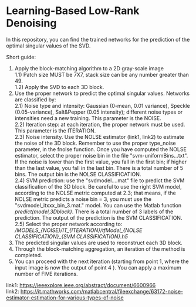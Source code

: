 # Learning-Based Low-Rank Denoising
 In this repository, you can find the trained networks for the prediction of the optimal singular values of the SVD.

 Short guide: <br/>
 1) Apply the block-matching algorithm to a 2D gray-scale image <br/>
    1.1) Patch size MUST be 7X7, stack size can be any number greater than 49.  <br/>
    1.2) Apply the SVD to each 3D block. <br/>
 2) Use the proper network to predict the optimal singular values. Networks are classified by:  <br/>
    2.1) Noise type and intensity: Gaussian (0-mean, 0.01 variance), Speckle (0.05-variance), Salt&Pepper (0.05 intensity); different noise types or intensities need a new training. This parameter is the NOISE. <br/>
    2.2) Iteration step: at each iteration, the proper network must be used. This parameter is the ITERATION. <br/>
    2.3) Noise intensity. Use the NOLSE estimator (link1, link2) to estimate the noise of the 3D block. Remember to use the proper type_noise parameter, in the fnolse function. Once you have computed the NOLSE estimator, select the proper noise bin in the file "svm-uniformBins...txt". If the noise is lower than the first value, you fall in the first bin; if higher than the last value, you fall in the last bin. There is a total number of 5 bins. The output bin is the NOLSE CLASSIFICATION. <br/>
    2.4) SVM prediction: use the "svdmodel....mat" file to predict the SVM classification of the 3D block. Be careful to use the right SVM model, according to the NOLSE metric computed at 2.3; that means, if the NOLSE metric predicts a noise bin = 3, you must use the "svdmodel_itxxx_bin_3.mat." model. You can use the Matlab function *predict(model,3Dblock)*. There is a total number of 3 labels of the prediction. The output of the prediction is the SVM CLASSIFICATION. <br/>
    2.5) Select the proper network according to: */MODELS_{NOISE}/IT_{ITERATION}/tfModel_{NOLSE CLASSIFICATION}_{SVM CLASSIFICATION}.h5* <br/>
 3) The predicted singular values are used to reconstruct each 3D block.  <br/>
 4) Through the block-matching aggregation, an iteration of the method is completed. <br/>
 5) You can proceed with the next iteration (starting from point 1, where the input image is now the output of point 4 ). You can apply a maximum number of FIVE iterations. <br/>
    
    
 link1: https://ieeexplore.ieee.org/abstract/document/6600966 <br/>
 link2: https://it.mathworks.com/matlabcentral/fileexchange/63172-noise-estimator-estimation-for-various-types-of-noise
